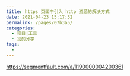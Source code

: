 ```yaml
---
title: https 页面中引入 http 资源的解决方式
date: 2021-04-23 15:17:32
permalink: /pages/07b3a5/
categories:
  - 项目|工具
  - 我的分享
tags:
  - 
---
```



https://segmentfault.com/a/1190000004200361


